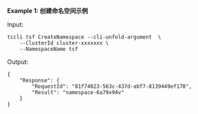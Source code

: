 **Example 1: 创建命名空间示例**



Input: 

```
tccli tsf CreateNamespace --cli-unfold-argument  \
    --ClusterId cluster-xxxxxxx \
    --NamespaceName tsf
```

Output: 
```
{
    "Response": {
        "RequestId": "81f74023-563c-437d-abf7-8139449ef178",
        "Result": "namespace-6a79x94v"
    }
}
```

